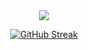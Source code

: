 <div align="center">
  <img src="https://media3.giphy.com/media/v1.Y2lkPTc5MGI3NjExNmU2dDc3NDhkNzgycXg2bmQzZjNsN2owbXEwZDZ4ZXBuZWd4cG5zMCZlcD12MV9pbnRlcm5hbF9naWZfYnlfaWQmY3Q9Zw/Vbtc9VG51NtzT1Qnv1/giphy.gif"/>
  
  [![GitHub Streak](http://github-readme-streak-stats.herokuapp.com?user=dmitryzhvinklis&theme=vue&background=000000)](https://git.io/streak-stats)
</div>
